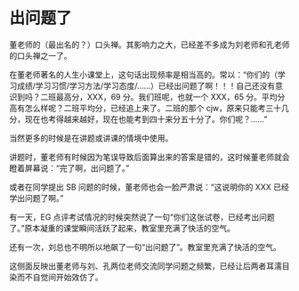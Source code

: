 # 出问题了

董老师的（最出名的？）口头禅。其影响力之大，已经差不多成为刘老师和孔老师的口头禅之一了。

在董老师著名的人生小课堂上，这句话出现频率是相当高的。常以：“你们的（学习成绩/学习习惯/学习方法/学习态度/……）已经出问题了啊！！！自己还没有意识到吗？二班最高分，XXX，69 分。我们班呢，也就一个 XXX，65 分。平均分高有怎么样呢？二班平均分，已经追上来了。二班的那个 cjw，原来只能考三十几分，现在也考得越来越好，现在也能考到四十来分五十分了。你们呢？……”

当然更多的时候是在讲题或讲课的情境中使用。

讲题时，董老师有时候因为笔误导致后面算出来的答案是错的，这时候董老师就会瞪着屏幕说：“完了啊，出问题了。”

或者在同学提出 SB 问题的时候，董老师也会一脸严肃说：“这说明你的 XXX 已经学出问题了啊。”

有一天，EG 点评考试情况的时候突然说了一句“你们这张试卷，已经考出问题了。”原本凝重的课堂瞬间活跃了起来，教室里充满了快活的空气。

还有一次，刘总也不明所以地飙了一句“出问题了”。教室里充满了快活的空气。

这侧面反映出董老师与刘、孔两位老师交流同学问题之频繁，已经让后两者耳濡目染而不自觉间开始效仿了。
